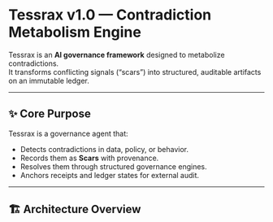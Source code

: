 # Tessrax v1.0 — Contradiction Metabolism Engine

Tessrax is an **AI governance framework** designed to metabolize contradictions.  
It transforms conflicting signals (“scars”) into structured, auditable artifacts on an immutable ledger.

---

## ✨ Core Purpose
Tessrax is a governance agent that:
- Detects contradictions in data, policy, or behavior.  
- Records them as **Scars** with provenance.  
- Resolves them through structured governance engines.  
- Anchors receipts and ledger states for external audit.  

---

## 🏗️ Architecture Overview